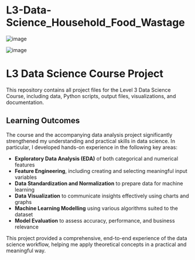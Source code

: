 # L3-Data-Science_Household_Food_Wastage
![image](https://github.com/user-attachments/assets/4a8b800e-9035-48a3-a0a1-8dea17bacd15)

![image](https://github.com/user-attachments/assets/12507b64-9701-46c8-a153-b24cdd0c5438)

# L3 Data Science Course Project

This repository contains all project files for the Level 3 Data Science Course, including data, Python scripts, output files, visualizations, and documentation.

## Learning Outcomes

The course and the accompanying data analysis project significantly strengthened my understanding and practical skills in data science. In particular, I developed hands-on experience in the following key areas:

- **Exploratory Data Analysis (EDA)** of both categorical and numerical features  
- **Feature Engineering**, including creating and selecting meaningful input variables  
- **Data Standardization and Normalization** to prepare data for machine learning  
- **Data Visualization** to communicate insights effectively using charts and graphs  
- **Machine Learning Modelling** using various algorithms suited to the dataset  
- **Model Evaluation** to assess accuracy, performance, and business relevance  

This project provided a comprehensive, end-to-end experience of the data science workflow, helping me apply theoretical concepts in a practical and meaningful way.


